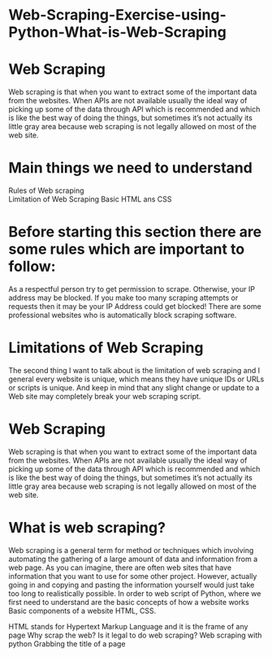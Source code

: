 # Web-Scraping-Exercise-using-Python-What-is-Web-Scraping

# Web Scraping

Web scraping is that when you want to extract some of the important data from the websites. When APIs are not available usually the ideal way of picking up some of the data through API which is recommended and which is like the best way of doing the things, but sometimes it’s not actually its little gray area because web scraping is not legally allowed on most of the web site.

# Main things we need to understand

Rules of Web scraping<br>
Limitation of Web Scraping 
Basic HTML ans CSS

    
# Before starting this section there are some rules which are important to follow:
As a respectful person try to get permission to scrape. Otherwise, your IP address may be blocked.
If you make too many scraping attempts or requests then it may be your IP Address could get blocked!
There are some professional websites who is automatically block scraping software.

# Limitations of Web Scraping
The second thing I want to talk about is the limitation of web scraping and I general every website is unique, which means they have unique IDs or URLs or scripts is unique. And keep in mind that any slight change or update to a Web site may completely break your web scraping script.


# Web Scraping 
Web scraping is that when you want to extract some of the important data from the websites. When APIs are not available usually the ideal way of picking up some of the data through API which is recommended and which is like the best way of doing the things, but sometimes it’s not actually its little gray area because web scraping is not legally allowed on most of the web site.
# What is web scraping?
Web scraping is a general term for method or techniques which involving automating the gathering of a large amount of data and information from a web page. As you can imagine, there are often web sites that have information that you want to use for some other project. However, actually going in and copying and pasting the information yourself would just take too long to realistically possible. 
In order to web script of Python, where we first need to understand are the basic concepts of how a website works
Basic components of a website HTML, CSS.

HTML stands for Hypertext Markup Language and it is the frame of any page 
Why scrap the web?
Is it legal to do web scraping?
Web scraping with python
Grabbing the title of a page
